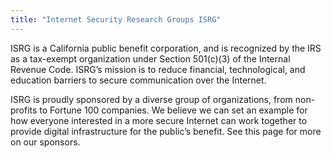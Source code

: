 ```yaml
---
title: "Internet Security Research Groups ISRG"
---
```


ISRG is a California public benefit corporation, and is recognized by the IRS as a tax-exempt organization under Section 501(c)(3) of the Internal Revenue Code. ISRG’s mission is to reduce financial, technological, and education barriers to secure communication over the Internet.

ISRG is proudly sponsored by a diverse group of organizations, from non-profits to Fortune 100 companies. We believe we can set an example for how everyone interested in a more secure Internet can work together to provide digital infrastructure for the public’s benefit. See this page for more on our sponsors.

